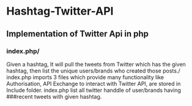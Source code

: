 # Hashtag-Twitter-API
## Implementation of Twitter Api in php
### index.php/
Given a hashtag, It will pull the tweets from Twitter which has the given hashtag, then list the unique users/brands who created those posts./ 
index.php imports 3 files which provide many functionality like Authorisation,  API Exchange to interact with Twitter API, are stored in Include folder.
index.php list all twitter handdle of user/brands having ###recent tweets with given hashtag. 
